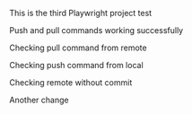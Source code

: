 This is the third Playwright project test

Push and pull commands working successfully

Checking pull command from remote

Checking push command from local

Checking remote without commit

Another change
